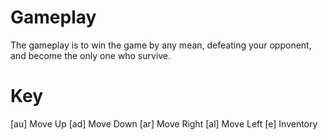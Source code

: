 # Gameplay

The gameplay is to win the game by any mean, defeating your opponent, and become the only one who survive.

# Key

[au] Move Up
[ad] Move Down
[ar] Move Right
[al] Move Left
[e] Inventory